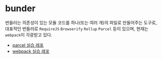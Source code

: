 # bunder

번들러는 의존성이 있는 모듈 코드를 하나(또는 여러 개)의 파일로 만들어주는 도구로, 대표적인 번들러로 `RequireJS` `Browserify` `Rollup` `Parcel` 등이 있으며, 현재는 `webpack`이 각광받고 있다.

- [parcel 실습 레포](https://github.com/boyon99/Parcel)
- [webpack 실습 레포](https://github.com/boyon99/Webpack)
